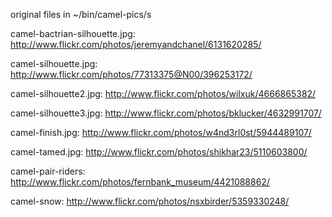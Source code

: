 original files in ~/bin/camel-pics/s

camel-bactrian-silhouette.jpg: http://www.flickr.com/photos/jeremyandchanel/6131620285/

camel-silhouette.jpg: http://www.flickr.com/photos/77313375@N00/396253172/

camel-silhouette2.jpg: http://www.flickr.com/photos/wilxuk/4666865382/

camel-silhouette3.jpg: http://www.flickr.com/photos/bklucker/4632991707/

camel-finish.jpg: http://www.flickr.com/photos/w4nd3rl0st/5944489107/

camel-tamed.jpg: http://www.flickr.com/photos/shikhar23/5110603800/

camel-pair-riders: http://www.flickr.com/photos/fernbank_museum/4421088862/

camel-snow: http://www.flickr.com/photos/nsxbirder/5359330248/